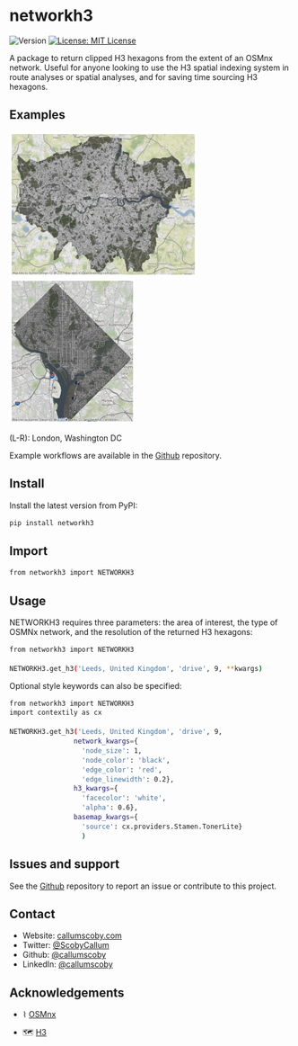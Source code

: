 <h1 align="left">networkh3</h1>
<p>
  <img alt="Version" src="https://img.shields.io/badge/version-0.0.6-blue.svg?cacheSeconds=2592000" />
  <a href="#" target="_blank">
    <img alt="License: MIT License" src="https://img.shields.io/badge/License-MIT License-yellow.svg" />
  </a>
</p>

<p>A package to return clipped H3 hexagons from the extent of an OSMnx network. Useful for anyone looking to use the H3 spatial indexing system in route analyses or spatial analyses, and for saving time sourcing H3 hexagons.</p>

## Examples
<p>
<img src="https://raw.githubusercontent.com/callumscoby/networkh3/main/images/london_example.png" height="258px"/>
<img src="https://raw.githubusercontent.com/callumscoby/networkh3/main/images/washington_example.png" height="258px" />


<p>(L-R): London, Washington DC</p></p>

<p>Example workflows are available in the <a href="https://github.com/callumscoby/networkh3">Github</a> repository.</p>

## Install

Install the latest version from PyPI:

```sh
pip install networkh3
```

## Import

```sh
from networkh3 import NETWORKH3
```

## Usage

NETWORKH3 requires three parameters: the area of interest, the type of OSMNx network, and the resolution of the returned H3 hexagons:

```sh
from networkh3 import NETWORKH3

NETWORKH3.get_h3('Leeds, United Kingdom', 'drive', 9, **kwargs)
```

Optional style keywords can also be specified:

```sh
from networkh3 import NETWORKH3
import contextily as cx

NETWORKH3.get_h3('Leeds, United Kingdom', 'drive', 9, 
                network_kwargs={
                  'node_size': 1, 
                  'node_color': 'black',
                  'edge_color': 'red',
                  'edge_linewidth': 0.2}, 
                h3_kwargs={
                  'facecolor': 'white', 
                  'alpha': 0.6}, 
                basemap_kwargs={
                  'source': cx.providers.Stamen.TonerLite}
                  )
```

## Issues and support

<p>See the <a href="https://github.com/callumscoby/networkh3">Github</a> repository to report an issue or contribute to this project.</p>

## Contact

* Website: <a href="callumscoby.com">callumscoby.com</a>
* Twitter: [@ScobyCallum](https://twitter.com/ScobyCallum)
* Github: [@callumscoby](https://github.com/callumscoby)
* LinkedIn: [@callumscoby](https://linkedin.com/in/callumscoby)

## Acknowledgements
* <p>⌇ <a href="https://github.com/gboeing/osmnx">OSMnx</a></p>

* <p>🗺 <a href="https://github.com/uber/h3">H3</a></p>
